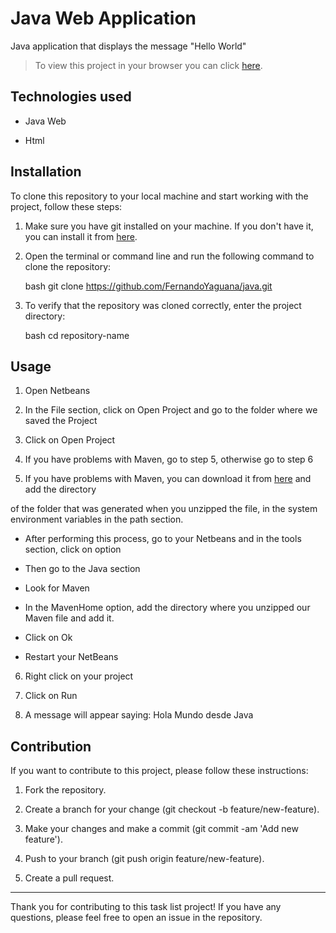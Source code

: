 # Java Web Application

Java application that displays the message "Hello World"

> To view this project in your browser you can click [here](https://java-production-8aa3.up.railway.app/).

## Technologies used

- Java Web
  
- Html

## Installation

To clone this repository to your local machine and start working with the project, follow these steps:

1. Make sure you have git installed on your machine. If you don't have it, you can install it from [here](https://git-scm.com/).

2. Open the terminal or command line and run the following command to clone the repository:

    bash
    git clone https://github.com/FernandoYaguana/java.git
   
3. To verify that the repository was cloned correctly, enter the project directory:
   
    bash
    cd repository-name
    
## Usage

1. Open Netbeans

2. In the File section, click on Open Project and go to the folder where we saved the Project

3. Click on Open Project

4. If you have problems with Maven, go to step 5, otherwise go to step 6

5. If you have problems with Maven, you can download it from [here](https://maven.apache.org/) and add the directory
   
of the folder that was generated when you unzipped the file, in the system environment variables in the path section.

   - After performing this process, go to your Netbeans and in the tools section, click on option
     
   - Then go to the Java section
     
   - Look for Maven
     
   - In the MavenHome option, add the directory where you unzipped our Maven file and add it.
     
   - Click on Ok
     
   - Restart your NetBeans
      
6. Right click on your project
   
7. Click on Run

8. A message will appear saying: Hola Mundo desde Java

## Contribution

If you want to contribute to this project, please follow these instructions:

1. Fork the repository.
   
2. Create a branch for your change (git checkout -b feature/new-feature).
   
3. Make your changes and make a commit (git commit -am 'Add new feature').
   
4. Push to your branch (git push origin feature/new-feature).
   
5. Create a pull request.

---

Thank you for contributing to this task list project! If you have any questions, please feel free to open an issue in the repository.
